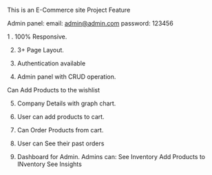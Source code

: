 This is an E-Commerce site 
Project Feature

Admin panel:
email: admin@admin.com
password: 123456

1 . 100% Responsive.

2. 3+ Page Layout.

3. Authentication available

4. Admin panel with CRUD operation.

Can Add Products to the wishlist

5. Company Details with graph chart.

6. User can add products to cart.

7. Can Order Products from cart.

8. User can See their past orders

9. Dashboard for Admin. Admins can:
See Inventory
Add Products to INventory
See Insights